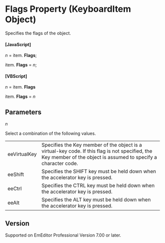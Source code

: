 # Flags Property (KeyboardItem Object)

Specifies the flags of the object.

#### \[JavaScript\]

_n_ = item. **Flags**;

item. **Flags** = _n_;

#### \[VBScript\]

_n_ = item. **Flags**

item. **Flags** = _n_

## Parameters

_n_

Select a combination of the following values.

|     |     |
| --- | --- |
| eeVirtualKey | Specifies the Key member of the object is a virtual-key code. If this flag is not specified, the Key member of the object is assumed to specify a character code. |
| eeShift | Specifies the SHIFT key must be held down when the accelerator key is pressed. |
| eeCtrl | Specifies the CTRL key must be held down when the accelerator key is pressed. |
| eeAlt | Specifies the ALT key must be held down when the accelerator key is pressed. |

## Version

Supported on EmEditor Professional Version 7.00 or later.